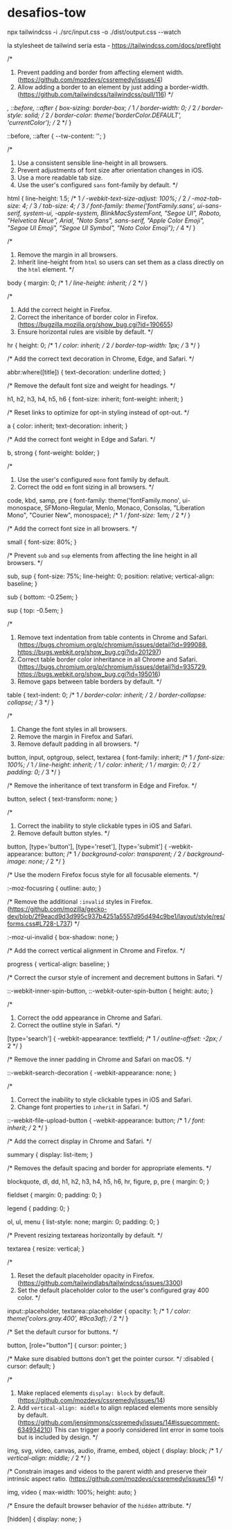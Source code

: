 # desafios-tow





npx tailwindcss -i ./src/input.css -o ./dist/output.css --watch


la stylesheet de tailwind sería esta - https://tailwindcss.com/docs/preflight 

/*
1. Prevent padding and border from affecting element width. (https://github.com/mozdevs/cssremedy/issues/4)
2. Allow adding a border to an element by just adding a border-width. (https://github.com/tailwindcss/tailwindcss/pull/116)
*/

*,
::before,
::after {
  box-sizing: border-box; /* 1 */
  border-width: 0; /* 2 */
  border-style: solid; /* 2 */
  border-color: theme('borderColor.DEFAULT', 'currentColor'); /* 2 */
}

::before,
::after {
  --tw-content: '';
}

/*
1. Use a consistent sensible line-height in all browsers.
2. Prevent adjustments of font size after orientation changes in iOS.
3. Use a more readable tab size.
4. Use the user's configured `sans` font-family by default.
*/

html {
  line-height: 1.5; /* 1 */
  -webkit-text-size-adjust: 100%; /* 2 */
  -moz-tab-size: 4; /* 3 */
  tab-size: 4; /* 3 */
  font-family: theme('fontFamily.sans', ui-sans-serif, system-ui, -apple-system, BlinkMacSystemFont, "Segoe UI", Roboto, "Helvetica Neue", Arial, "Noto Sans", sans-serif, "Apple Color Emoji", "Segoe UI Emoji", "Segoe UI Symbol", "Noto Color Emoji"); /* 4 */
}

/*
1. Remove the margin in all browsers.
2. Inherit line-height from `html` so users can set them as a class directly on the `html` element.
*/

body {
  margin: 0; /* 1 */
  line-height: inherit; /* 2 */
}

/*
1. Add the correct height in Firefox.
2. Correct the inheritance of border color in Firefox. (https://bugzilla.mozilla.org/show_bug.cgi?id=190655)
3. Ensure horizontal rules are visible by default.
*/

hr {
  height: 0; /* 1 */
  color: inherit; /* 2 */
  border-top-width: 1px; /* 3 */
}

/*
Add the correct text decoration in Chrome, Edge, and Safari.
*/

abbr:where([title]) {
  text-decoration: underline dotted;
}

/*
Remove the default font size and weight for headings.
*/

h1,
h2,
h3,
h4,
h5,
h6 {
  font-size: inherit;
  font-weight: inherit;
}

/*
Reset links to optimize for opt-in styling instead of opt-out.
*/

a {
  color: inherit;
  text-decoration: inherit;
}

/*
Add the correct font weight in Edge and Safari.
*/

b,
strong {
  font-weight: bolder;
}

/*
1. Use the user's configured `mono` font family by default.
2. Correct the odd `em` font sizing in all browsers.
*/

code,
kbd,
samp,
pre {
  font-family: theme('fontFamily.mono', ui-monospace, SFMono-Regular, Menlo, Monaco, Consolas, "Liberation Mono", "Courier New", monospace); /* 1 */
  font-size: 1em; /* 2 */
}

/*
Add the correct font size in all browsers.
*/

small {
  font-size: 80%;
}

/*
Prevent `sub` and `sup` elements from affecting the line height in all browsers.
*/

sub,
sup {
  font-size: 75%;
  line-height: 0;
  position: relative;
  vertical-align: baseline;
}

sub {
  bottom: -0.25em;
}

sup {
  top: -0.5em;
}

/*
1. Remove text indentation from table contents in Chrome and Safari. (https://bugs.chromium.org/p/chromium/issues/detail?id=999088, https://bugs.webkit.org/show_bug.cgi?id=201297)
2. Correct table border color inheritance in all Chrome and Safari. (https://bugs.chromium.org/p/chromium/issues/detail?id=935729, https://bugs.webkit.org/show_bug.cgi?id=195016)
3. Remove gaps between table borders by default.
*/

table {
  text-indent: 0; /* 1 */
  border-color: inherit; /* 2 */
  border-collapse: collapse; /* 3 */
}

/*
1. Change the font styles in all browsers.
2. Remove the margin in Firefox and Safari.
3. Remove default padding in all browsers.
*/

button,
input,
optgroup,
select,
textarea {
  font-family: inherit; /* 1 */
  font-size: 100%; /* 1 */
  line-height: inherit; /* 1 */
  color: inherit; /* 1 */
  margin: 0; /* 2 */
  padding: 0; /* 3 */
}

/*
Remove the inheritance of text transform in Edge and Firefox.
*/

button,
select {
  text-transform: none;
}

/*
1. Correct the inability to style clickable types in iOS and Safari.
2. Remove default button styles.
*/

button,
[type='button'],
[type='reset'],
[type='submit'] {
  -webkit-appearance: button; /* 1 */
  background-color: transparent; /* 2 */
  background-image: none; /* 2 */
}

/*
Use the modern Firefox focus style for all focusable elements.
*/

:-moz-focusring {
  outline: auto;
}

/*
Remove the additional `:invalid` styles in Firefox. (https://github.com/mozilla/gecko-dev/blob/2f9eacd9d3d995c937b4251a5557d95d494c9be1/layout/style/res/forms.css#L728-L737)
*/

:-moz-ui-invalid {
  box-shadow: none;
}

/*
Add the correct vertical alignment in Chrome and Firefox.
*/

progress {
  vertical-align: baseline;
}

/*
Correct the cursor style of increment and decrement buttons in Safari.
*/

::-webkit-inner-spin-button,
::-webkit-outer-spin-button {
  height: auto;
}

/*
1. Correct the odd appearance in Chrome and Safari.
2. Correct the outline style in Safari.
*/

[type='search'] {
  -webkit-appearance: textfield; /* 1 */
  outline-offset: -2px; /* 2 */
}

/*
Remove the inner padding in Chrome and Safari on macOS.
*/

::-webkit-search-decoration {
  -webkit-appearance: none;
}

/*
1. Correct the inability to style clickable types in iOS and Safari.
2. Change font properties to `inherit` in Safari.
*/

::-webkit-file-upload-button {
  -webkit-appearance: button; /* 1 */
  font: inherit; /* 2 */
}

/*
Add the correct display in Chrome and Safari.
*/

summary {
  display: list-item;
}

/*
Removes the default spacing and border for appropriate elements.
*/

blockquote,
dl,
dd,
h1,
h2,
h3,
h4,
h5,
h6,
hr,
figure,
p,
pre {
  margin: 0;
}

fieldset {
  margin: 0;
  padding: 0;
}

legend {
  padding: 0;
}

ol,
ul,
menu {
  list-style: none;
  margin: 0;
  padding: 0;
}

/*
Prevent resizing textareas horizontally by default.
*/

textarea {
  resize: vertical;
}

/*
1. Reset the default placeholder opacity in Firefox. (https://github.com/tailwindlabs/tailwindcss/issues/3300)
2. Set the default placeholder color to the user's configured gray 400 color.
*/

input::placeholder,
textarea::placeholder {
  opacity: 1; /* 1 */
  color: theme('colors.gray.400', #9ca3af); /* 2 */
}

/*
Set the default cursor for buttons.
*/

button,
[role="button"] {
  cursor: pointer;
}

/*
Make sure disabled buttons don't get the pointer cursor.
*/
:disabled {
  cursor: default;
}

/*
1. Make replaced elements `display: block` by default. (https://github.com/mozdevs/cssremedy/issues/14)
2. Add `vertical-align: middle` to align replaced elements more sensibly by default. (https://github.com/jensimmons/cssremedy/issues/14#issuecomment-634934210)
   This can trigger a poorly considered lint error in some tools but is included by design.
*/

img,
svg,
video,
canvas,
audio,
iframe,
embed,
object {
  display: block; /* 1 */
  vertical-align: middle; /* 2 */
}

/*
Constrain images and videos to the parent width and preserve their intrinsic aspect ratio. (https://github.com/mozdevs/cssremedy/issues/14)
*/

img,
video {
  max-width: 100%;
  height: auto;
}

/*
Ensure the default browser behavior of the `hidden` attribute.
*/

[hidden] {
  display: none;
}